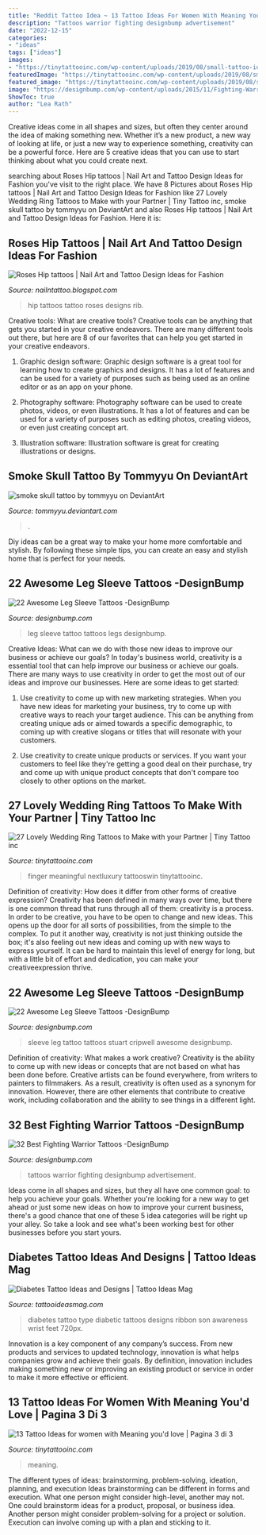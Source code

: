 ```yaml
---
title: "Reddit Tattoo Idea ~ 13 Tattoo Ideas For Women With Meaning You&#039;d Love"
description: "Tattoos warrior fighting designbump advertisement"
date: "2022-12-15"
categories:
- "ideas"
tags: ["ideas"]
images:
- "https://tinytattooinc.com/wp-content/uploads/2019/08/small-tattoo-ideas-for-women-with-meaning-smile.png"
featuredImage: "https://tinytattooinc.com/wp-content/uploads/2019/08/small-tattoo-ideas-for-women-with-meaning-smile.png"
featured_image: "https://tinytattooinc.com/wp-content/uploads/2019/08/small-tattoo-ideas-for-women-with-meaning-smile.png"
image: "https://designbump.com/wp-content/uploads/2015/11/Fighting-Warrior-Tattoos-inspiration-2.jpg"
ShowToc: true
author: "Lea Rath"
---
```



Creative ideas come in all shapes and sizes, but often they center around the idea of making something new. Whether it’s a new product, a new way of looking at life, or just a new way to experience something, creativity can be a powerful force. Here are 5 creative ideas that you can use to start thinking about what you could create next.

	

		
searching about Roses Hip tattoos | Nail Art and Tattoo Design Ideas for Fashion you've visit to the right place. We have 8 Pictures about Roses Hip tattoos | Nail Art and Tattoo Design Ideas for Fashion like 27 Lovely Wedding Ring Tattoos to Make with your Partner | Tiny Tattoo inc, smoke skull tattoo by tommyyu on DeviantArt and also Roses Hip tattoos | Nail Art and Tattoo Design Ideas for Fashion. Here it is:
		
    
## Roses Hip Tattoos | Nail Art And Tattoo Design Ideas For Fashion

<img loading=lazy src="https://3.bp.blogspot.com/-TdYd-tdP_J0/VJ238XnOqRI/AAAAAAAASG0/QO2U7wSTjRY/s1600/Roses-Hip-tattoos-Rib-Tattoo-Designs-tumblr.jpg" onerror="this.onerror=null;this.src='https://tse4.mm.bing.net/th?id=OIP.MVC5cSs5zqrEgYsMeew_qQHaJ4&amp;pid=15.1';" alt="Roses Hip tattoos | Nail Art and Tattoo Design Ideas for Fashion">

_Source: nailntattoo.blogspot.com_

>hip tattoos tattoo roses designs rib. 

	

Creative tools: What are creative tools?
Creative tools can be anything that gets you started in your creative endeavors. There are many different tools out there, but here are 8 of our favorites that can help you get started in your creative endeavors. 
1. Graphic design software: Graphic design software is a great tool for learning how to create graphics and designs. It has a lot of features and can be used for a variety of purposes such as being used as an online editor or as an app on your phone.

2. Photography software: Photography software can be used to create photos, videos, or even illustrations. It has a lot of features and can be used for a variety of purposes such as editing photos, creating videos, or even just creating concept art.

3. Illustration software: Illustration software is great for creating illustrations or designs.

    
## Smoke Skull Tattoo By Tommyyu On DeviantArt

<img loading=lazy src="https://img00.deviantart.net/3624/i/2013/136/7/f/smoke_skull_tattoo_by_tommyyu-d65frez.jpg" onerror="this.onerror=null;this.src='https://tse3.mm.bing.net/th?id=OIP.8wnbKtwIfTbro8Cm17KfjQHaJ4&amp;pid=15.1';" alt="smoke skull tattoo by tommyyu on DeviantArt">

_Source: tommyyu.deviantart.com_

>. 

	

Diy ideas can be a great way to make your home more comfortable and stylish. By following these simple tips, you can create an easy and stylish home that is perfect for your needs.

    
## 22 Awesome Leg Sleeve Tattoos -DesignBump

<img loading=lazy src="https://designbump.com/wp-content/uploads/2015/09/leg-sleeve-tattoo-002.jpg" onerror="this.onerror=null;this.src='https://tse2.mm.bing.net/th?id=OIP.9pwWqUTMfQOcA9vqYA5b0QHaJ3&amp;pid=15.1';" alt="22 Awesome Leg Sleeve Tattoos -DesignBump">

_Source: designbump.com_

>leg sleeve tattoo tattoos legs designbump. 

	

Creative Ideas: What can we do with those new ideas to improve our business or achieve our goals?
In today's business world, creativity is a essential tool that can help improve our business or achieve our goals. There are many ways to use creativity in order to get the most out of our ideas and improve our businesses. Here are some ideas to get started: 
1. Use creativity to come up with new marketing strategies. When you have new ideas for marketing your business, try to come up with creative ways to reach your target audience. This can be anything from creating unique ads or aimed towards a specific demographic, to coming up with creative slogans or titles that will resonate with your customers. 

2. Use creativity to create unique products or services. If you want your customers to feel like they're getting a good deal on their purchase, try and come up with unique product concepts that don't compare too closely to other options on the market.

    
## 27 Lovely Wedding Ring Tattoos To Make With Your Partner | Tiny Tattoo Inc

<img loading=lazy src="https://tinytattooinc.com/wp-content/uploads/2020/09/husband-and-wife-tattoos-for-marriage-819x1024.jpg" onerror="this.onerror=null;this.src='https://tse4.mm.bing.net/th?id=OIP.dqewcCMeS9dKq-CKyUXSzAHaJQ&amp;pid=15.1';" alt="27 Lovely Wedding Ring Tattoos to Make with your Partner | Tiny Tattoo inc">

_Source: tinytattooinc.com_

>finger meaningful nextluxury tattooswin tinytattooinc. 

	

Definition of creativity: How does it differ from other forms of creative expression?
Creativity has been defined in many ways over time, but there is one common thread that runs through all of them: creativity is a process. In order to be creative, you have to be open to change and new ideas. This opens up the door for all sorts of possibilities, from the simple to the complex.
To put it another way, creativity is not just thinking outside the box; it's also feeling out new ideas and coming up with new ways to express yourself. It can be hard to maintain this level of energy for long, but with a little bit of effort and dedication, you can make your creativeexpression thrive.

    
## 22 Awesome Leg Sleeve Tattoos -DesignBump

<img loading=lazy src="https://designbump.com/wp-content/uploads/2015/09/Stuart-G-Cripwell-Leg-Sleeve.jpg" onerror="this.onerror=null;this.src='https://tse3.mm.bing.net/th?id=OIP.twXMAGyJgJK_sqZ9kJ4o8QHaLH&amp;pid=15.1';" alt="22 Awesome Leg Sleeve Tattoos -DesignBump">

_Source: designbump.com_

>sleeve leg tattoo tattoos stuart cripwell awesome designbump. 

	

Definition of creativity: What makes a work creative?
Creativity is the ability to come up with new ideas or concepts that are not based on what has been done before. Creative artists can be found everywhere, from writers to painters to filmmakers. As a result, creativity is often used as a synonym for innovation. However, there are other elements that contribute to creative work, including collaboration and the ability to see things in a different light.

    
## 32 Best Fighting Warrior Tattoos -DesignBump

<img loading=lazy src="https://designbump.com/wp-content/uploads/2015/11/Fighting-Warrior-Tattoos-inspiration-2.jpg" onerror="this.onerror=null;this.src='https://tse4.mm.bing.net/th?id=OIP.6S4FxB4vajm_Uh_wBNMPxQHaMH&amp;pid=15.1';" alt="32 Best Fighting Warrior Tattoos -DesignBump">

_Source: designbump.com_

>tattoos warrior fighting designbump advertisement. 

	

Ideas come in all shapes and sizes, but they all have one common goal: to help you achieve your goals. Whether you're looking for a new way to get ahead or just some new ideas on how to improve your current business, there's a good chance that one of these 5 idea categories will be right up your alley. So take a look and see what's been working best for other businesses before you start yours.

    
## Diabetes Tattoo Ideas And Designs | Tattoo Ideas Mag

<img loading=lazy src="http://tattooideasmag.com/wp-content/uploads/2013/10/Diabetes-Tattoo-Ideas-1.jpg" onerror="this.onerror=null;this.src='https://tse4.mm.bing.net/th?id=OIP.GgbAlIw-aTSUrLyYYPY4FgHaJ4&amp;pid=15.1';" alt="Diabetes Tattoo Ideas and Designs | Tattoo Ideas Mag">

_Source: tattooideasmag.com_

>diabetes tattoo type diabetic tattoos designs ribbon son awareness wrist feet 720px. 

	

Innovation is a key component of any company’s success. From new products and services to updated technology, innovation is what helps companies grow and achieve their goals. By definition, innovation includes making something new or improving an existing product or service in order to make it more effective or efficient.

    
## 13 Tattoo Ideas For Women With Meaning You&#039;d Love | Pagina 3 Di 3

<img loading=lazy src="https://tinytattooinc.com/wp-content/uploads/2019/08/small-tattoo-ideas-for-women-with-meaning-smile.png" onerror="this.onerror=null;this.src='https://tse4.mm.bing.net/th?id=OIP.cb8wjvejlnrWGXzjNnVGyAHaHU&amp;pid=15.1';" alt="13 Tattoo Ideas for women with Meaning you&#039;d love | Pagina 3 di 3">

_Source: tinytattooinc.com_

>meaning. 

	

The different types of ideas: brainstorming, problem-solving, ideation, planning, and execution
Ideas brainstorming can be different in forms and execution. What one person might consider high-level, another may not. One could brainstorm ideas for a product, proposal, or business idea. Another person might consider problem-solving for a project or solution. Execution can involve coming up with a plan and sticking to it.

